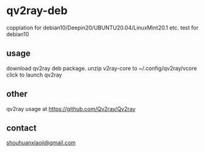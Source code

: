 # qv2ray-deb

copplation for debian10/Deepin20/UBUNTU20.04/LinuxMint20.1 etc.
test for debian10

## usage

download qv2ray deb package.
unzip v2ray-core to ~/.config/qv2ray/vcore
click to launch qv2ray

## other

qv2ray usage at https://github.com/Qv2ray/Qv2ray

## contact

shouhuanxiaoji@gmail.com
